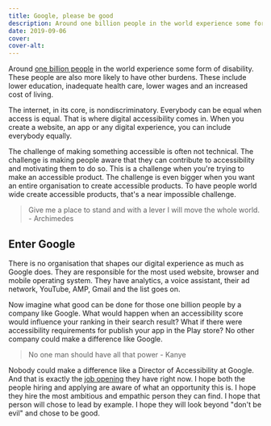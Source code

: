 ```yaml
---
title: Google, please be good
description: Around one billion people in the world experience some form of disability. These people are also more likely to have other burdens. These include lower education, inadequate health care, lower wages and an increased cost of living.
date: 2019-09-06
cover:
cover-alt:
---
```



Around [one billion people](https://www.worldbank.org/en/topic/disability) in the world experience some form of disability. These people are also more likely to have other burdens. These include lower education, inadequate health care, lower wages and an increased cost of living.

The internet, in its core, is nondiscriminatory. Everybody can be equal when access is equal. That is where digital accessibility comes in. When you create a website, an app or any digital experience, you can include everybody equally.

The challenge of making something accessible is often not technical. The challenge is making people aware that they can contribute to accessibility and motivating them to do so. This is a challenge when you're trying to make an accessible product. The challenge is even bigger when you want an entire organisation to create accessible products. To have people world wide create accessible products, that's a near impossible challenge.

> Give me a place to stand and with a lever I will move the whole world. 
> \- Archimedes

## Enter Google

There is no organisation that shapes our digital experience as much as Google does. They are responsible for the most used website, browser and mobile operating system. They have analytics, a voice assistant, their ad network, YouTube, AMP, Gmail and the list goes on.

Now imagine what good can be done for those one billion people by a company like Google. What would happen when an accessibility score would influence your ranking in their search result? What if there were accessibility requirements for publish your app in the Play store? No other company could make a difference like Google.

 > No one man should have all that power 
 > \- Kanye

Nobody could make a difference like a Director of Accessibility at Google. And that is exactly the [job opening](https://careers.google.com/jobs/results/118512570249159366-director-accessibility/) they have right now. I hope both the people hiring and applying are aware of what an opportunity this is. I hope they hire the most ambitious and empathic person they can find. I hope that person will chose to lead by example. I hope they will look beyond "don't be evil" and chose to be good.
